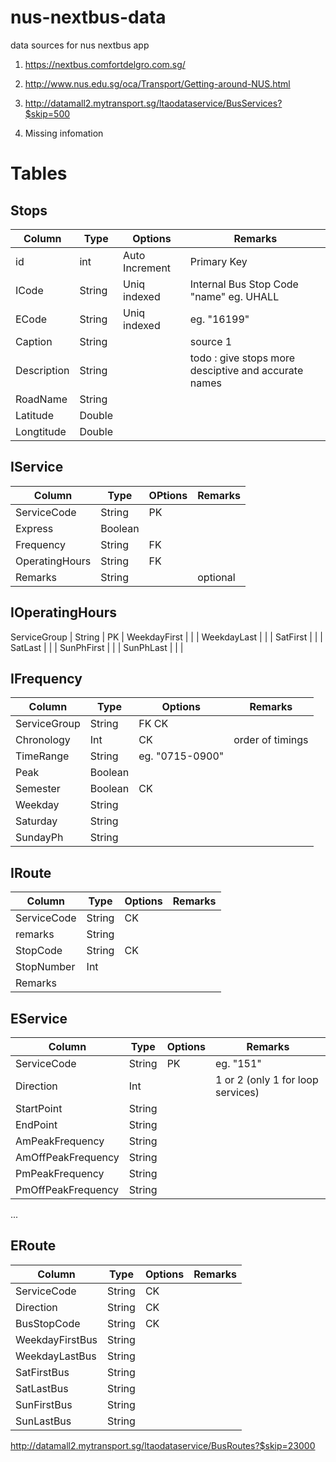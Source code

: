 # nus-nextbus-data
data sources for nus nextbus app


1. https://nextbus.comfortdelgro.com.sg/
2. http://www.nus.edu.sg/oca/Transport/Getting-around-NUS.html 
3. http://datamall2.mytransport.sg/ltaodataservice/BusServices?$skip=500


4. Missing infomation


# Tables

## Stops

Column | Type | Options | Remarks
--- | --- | --- | ---
id | int | Auto Increment | Primary Key 
ICode | String | Uniq indexed | Internal Bus Stop Code "name" eg. UHALL
ECode | String | Uniq  indexed | eg. "16199"
Caption | String | | source 1
Description | String | | todo : give stops more desciptive and accurate names  
RoadName | String | | 
Latitude | Double | | 
Longtitude | Double

## IService
Column | Type | OPtions |  Remarks
--- | --- | --- | ---
ServiceCode | String | PK | 
Express | Boolean | | 
Frequency | String | FK|
OperatingHours | String | FK | 
Remarks | String | | optional 

## IOperatingHours
ServiceGroup | String | PK | 
WeekdayFirst | | | 
WeekdayLast  | | |
SatFirst | | |
SatLast | | |
SunPhFirst | | |
SunPhLast | | |

## IFrequency
Column | Type | Options | Remarks
--- | --- | --- | ---
ServiceGroup | String | FK CK |
Chronology | Int | CK | order of timings
TimeRange | String | eg. "0715-0900"
Peak | Boolean |
Semester | Boolean | CK | 
Weekday | String | |
Saturday | String | |
SundayPh | String | |

## IRoute

Column | Type | Options | Remarks
--- | --- | --- | ---
ServiceCode | String | CK |
remarks | String| |
StopCode | String | CK |  
StopNumber | Int | |
Remarks | | |

## EService
Column | Type | Options | Remarks
--- | --- | --- | ---
ServiceCode | String | PK | eg. "151"
Direction | Int | | 1 or 2 (only 1 for loop services)
StartPoint | String | |
EndPoint | String | | 
AmPeakFrequency | String | |
AmOffPeakFrequency | String | |
PmPeakFrequency | String | |
PmOffPeakFrequency | String | |
...

## ERoute
Column | Type | Options | Remarks
--- | --- | --- | ---
ServiceCode | String | CK | 
Direction | String | CK |
BusStopCode | String | CK | 
WeekdayFirstBus | String | | 
WeekdayLastBus | String | | 
SatFirstBus| String | | 
SatLastBus | String | | 
SunFirstBus | String | | 
SunLastBus | String | | 

http://datamall2.mytransport.sg/ltaodataservice/BusRoutes?$skip=23000



